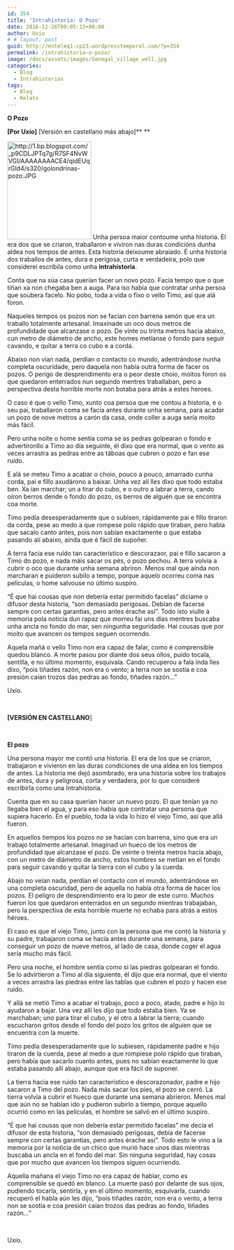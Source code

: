 ```yaml
---
id: 354
title: 'Intrahistoria: O Pozo'
date: 2016-12-26T09:05:13+00:00
author: Uxio
# # layout: post
guid: http://enteleq1-cp23.wordpresstemporal.com/?p=354
permalink: /intrahistoria-o-pozo/
image: /docs/assets/images/Senegal_village_well.jpg
categories:
  - Blog
  - Intrahistorias
tags:
  - Blog
  - Relato
---
```

**O Pozo**

**[Por Uxío]** [Versión en castellano más abajo]** **

<img class="alignleft" title="http://1.bp.blogspot.com/_p9CDLJPTq7g/R7SF4NvWVGI/AAAAAAAACE4/qidEUqrGld4/s320/golondrinas-pozo.JPG" src="http://1.bp.blogspot.com/_p9CDLJPTq7g/R7SF4NvWVGI/AAAAAAAACE4/qidEUqrGld4/s320/golondrinas-pozo.JPG?v=1268642339228" alt="http://1.bp.blogspot.com/_p9CDLJPTq7g/R7SF4NvWVGI/AAAAAAAACE4/qidEUqrGld4/s320/golondrinas-pozo.JPG" width="192" height="224" /> Unha persoa maior contoume unha historia. El era dos que se criaron, traballaron e viviron nas duras condicións dunha aldea nos tempos de antes. Esta historia deixoume abraiado. É unha historia dos traballos de antes, dura e perigosa, curta e verdadeira, polo que considerei escribila como unha **intrahistoria**.

Conta que na súa casa querían facer un novo pozo. Facía tempo que o que tiñan xa non chegaba ben a auga. Para iso había que contratar unha persoa que soubera facelo. No pobo, toda a vida o fixo o vello Timo, así que alá foron.

Naqueles tempos os pozos non se facían con barrena senón que era un traballo totalmente artesanal. Imaxinade un oco dous metros de profundidade que alcanzase o pozo. De vinte ou trinta metros hacia abaixo, cun metro de diámetro de ancho, este homes metíanse ó fondo para seguir cavando, e quitar a terra co cubo e a corda.

Abaixo non vían nada, perdían o contacto co mundo, adentrándose nunha completa oscuridade, pero daquela non había outra forma de facer os pozos. O perigo de desprendimento era o peor deste choio, moitos foron os que quedaron enterrados nun segundo mentres traballaban, pero a perspectiva desta horrible morte non botaba para atrás a estes heroes.

O caso é que o vello Timo, xunto coa persoa que me contou a historia, e o seu pai, traballaron coma se facía antes durante unha semana, para acadar un pozo de nove metros a carón da casa, onde coller a auga sería moito más fácil.

Pero unha noite o home sentía coma se as pedras golpearan o fondo e advertíronllo a Timo ao día seguinte, él dixo que era normal, que o vento as veces arrastra as pedras entre as táboas que cubren o pozo e fan ese ruído.

E alá se meteu Timo a acabar o choio, pouco a pouco, amarrado cunha corda, pai e fillo axudárono a baixar. Unha vez alí lles dixo que todo estaba ben. Xa ían marchar; un a tirar do cubo, e o outro a labrar a terra, cando oíron berros dende o fondo do pozo, os berros de alguén que se encontra coa morte.

Timo pedía desesperadamente que o subisen, rápidamente pai e fillo tiraron da corda, pese ao medo a que rompese polo rápido que tiraban, pero había que sacalo canto antes, pois non sabían exactamente o que estaba pasando alí abaixo, aínda que é fácil de supoñer.

A terra facía ese ruído tan característico e descorazaor, pai e fillo sacaron a Timo do pozo, e nada máis sacar os pés, o pozo pechou. A terra volvía a cubrir o oco que durante unha semana abriron. Menos mal que aínda non marcharan e puideron subilo a tempo, porque aquelo ocorreu coma nas películas, o home salvouse no último suspiro.

“É que hai cousas que non debería estar permitido facelas” dicíame o difusor desta historia, “son demasiado perigosas. Debían de facerse sempre con certas garantías, pero antes érache así”. Todo isto viulle á memoria pola noticia dun rapaz que morreu fai uns días mentres buscaba unha ancla no fondo do mar, sen ningunha seguridade. Hai cousas que por moito que avancen os tempos seguen ocorrendo.

Aquela mañá o vello Timo non era capaz de falar, como é comprensible quedou blanco. A morte pasou por diante dos seus ollos, puido tocala, sentilla, e no último momento, esquivala. Cando recuperou a fala inda lles dixo, “pois tiñades razón, non era o vento; a terra non se sostía e coa presión caían trozos das pedras ao fondo, tiñades razón&#8230;”

Uxío.

&nbsp;

**[VERSIÓN EN CASTELLANO**]

&nbsp;

**El pozo**

Una persona mayor me contó una historia. El era de los que se criaron, trabajaron e vivieron en las duras condiciones de una aldea en los tiempos de antes. La historia me dejó asombrado, era una historia sobre los trabajos de antes, dura y peligrosa, corta y verdadera, por lo que consideré escribirla como una Intrahistoria.

Cuenta que en su casa querían hacer un nuevo pozo. El que tenían ya no llegaba bien el agua, y para eso había que contratar una persona que supiera hacerlo. En el pueblo, toda la vida lo hizo el viejo Timo, así que allá fueron.

En aquellos tiempos los pozos no se hacían con barrena, sino que era un trabajo totalmente artesanal. Imaginad un hueco de los metros de profundidad que alcanzase el pozo. De veinte o treinta metros hacia abajo, con un metro de diámetro de ancho, estos hombres se metían en el fondo para seguir cavando y quitar la tierra con el cubo y la cuerda.

Abajo no veían nada, perdían el contacto con el mundo, adentrándose en una completa oscuridad, pero de aquella no había otra forma de hacer los pozos. El peligro de desprendimiento era lo peor de este curro. Muchos fueron los que quedaron enterrados en un segundo mientras trabajaban, pero la perspectiva de esta horrible muerte no echaba para atrás a estos héroes.

El caso es que el viejo Timo, junto con la persona que me contó la historia y su padre, trabajaron coma se hacía antes durante una semana, para conseguir un pozo de nueve metros, al lado de casa, donde coger el agua sería mucho más fácil.

Pero una noche, el hombre sentía como si las piedras golpearan el fondo. Se lo advirtieron a Timo al día siguiente, él dijo que era normal, que el viento a veces arrastra las piedras entre las tablas que cubren el pozo y hacen ese ruido.

Y allá se metió Timo a acabar el trabajo, poco a poco, atado, padre e hijo lo ayudaron a bajar. Una vez allí les dijo que todo estaba bien. Ya se marchaban; uno para tirar el cubo, y el otro a labrar la tierra; cuando escucharon gritos desde el fondo del pozo los gritos de alguien que se encuentra con la muerte.

Timo pedía desesperadamente que lo subiesen, rápidamente padre e hijo tiraron de la cuerda, pese al medo a que rompiese polo rápido que tiraban, pero había que sacarlo cuanto antes, pues no sabían exactamente lo que estaba pasando allí abajo, aunque que era fácil de suponer.

La tierra hacía ese ruido tan característico e descorazonador, padre e hijo sacaron a Timo del pozo. Nada más sacar los pies, el pozo se cerró. La tierra volvía a cubrir el hueco que durante una semana abrieron. Menos mal que aún no se habían ido y pudieron subirlo a tiempo, porque aquello ocurrió como en las películas, el hombre se salvó en el último suspiro.

“É que hai cousas que non debería estar permitido facelas” me decía el difusor de esta historia, “son demasiado perigosas, debía de facerse sempre con certas garantías, pero antes érache así”. Todo esto le vino a la memoria por la noticia de un chico que murió hace unos días mientras buscaba un ancla en el fondo del mar. Sin ninguna seguridad, hay cosas que por mucho que avancen los tiempos siguen ocurriendo.

Aquella mañana el viejo Timo no era capaz de hablar, como es comprensible se quedó en blanco. La muerte pasó por delante de sus ojos, pudiendo tocarla, sentirla, y en el último momento, esquivarla, cuando recuperó el habla aún les dijo, “pois tiñades razón, non era o vento, a terra non se sostía e coa presión caían trozos das pedras ao fondo, tiñades razón&#8230;”

&nbsp;

Uxío.